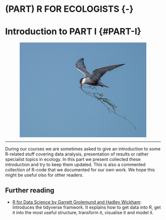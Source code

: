 
# (PART) R FOR ECOLOGISTS {-}

# Introduction to PART I {#PART-I}
<a href="" target="_blank"><img src="images/part_I.jpg" width="410" style="display: block; margin: auto;" /></a>

------

During our courses we are sometimes asked to give an introduction to some R-related stuff covering data analysis, presentation of results or rather specialist topics in ecology. In this part we present collected these introduction and try to keep them updated. This is also a commented collection of R-code that we documented for our own work. We hope this might be useful olso for other readers.


## Further reading
- [R for Data Science by Garrett Grolemund and Hadley Wickham](http://r4ds.had.co.nz): Introduces the tidyverse framwork. It explains how to get data into R, get it into the most useful structure, transform it, visualise it and model it.

